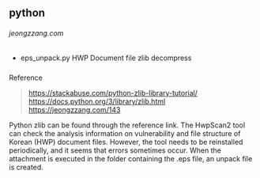 ## python 
###### jeongzzang.com
* eps_unpack.py 
 HWP Document file zlib decompress
#####
Reference
> https://stackabuse.com/python-zlib-library-tutorial/
> https://docs.python.org/3/library/zlib.html
> https://jeongzzang.com/143

Python zlib can be found through the reference link.
The HwpScan2 tool can check the analysis information on vulnerability and file structure of Korean (HWP) document files.
However, the tool needs to be reinstalled periodically, and it seems that errors sometimes occur.
When the attachment is executed in the folder containing the .eps file, an unpack file is created.
